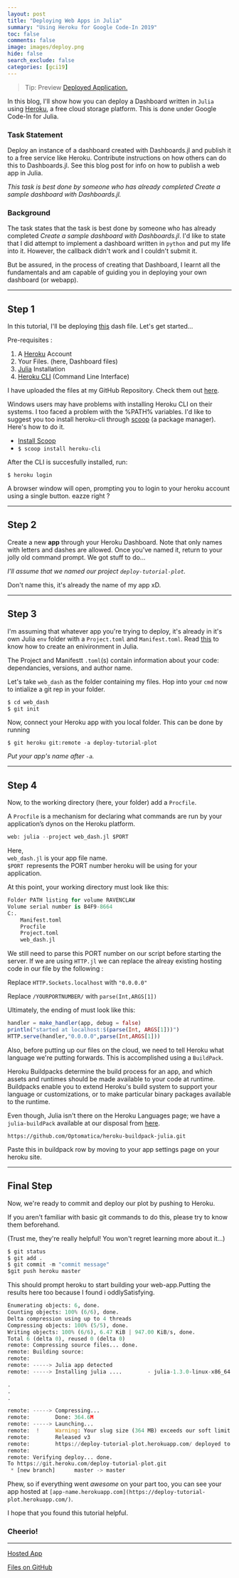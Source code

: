 ```yaml
---
layout: post
title: "Deploying Web Apps in Julia"
summary: "Using Heroku for Google Code-In 2019"
toc: false
comments: false
image: images/deploy.png
hide: false
search_exclude: false
categories: [gci19]
---
```

> Tip: Preview [Deployed Application.](https://deploy-tutorial-plot.herokuapp.com/)


In this blog, I'll show how you can deploy a Dashboard written in `Julia` using [Heroku](https://heroku.com/), a free cloud storage platform. This is done under Google Code-In for Julia.

### Task Statement

Deploy an instance of a dashboard created with Dashboards.jl and publish it to a free service like Heroku. Contribute instructions on how others can do this to Dashboards.jl. See this blog post for info on how to publish a web app in Julia.

*This task is best done by someone who has already completed Create a sample dashboard with Dashboards.jl.*

### Background

The task states that the task is best done by someone who has already completed *Create a sample dashboard with Dashboards.jl*. 
I'd like to state that I did attempt to implement a dashboard written in `python` and put my life into it. However, the callback didn't work and I couldn't submit it. 

But be assured, in the process of creating that Dashboard, I learnt all the fundamentals and am capable of guiding you in deploying  your own dashboard (or webapp).

---

## Step 1

In this tutorial, I'll be deploying [this](https://github.com/waralex/DashboardsExamples/blob/master/dash_tutorial/3_basic_dash_callbacks_2.jl) dash file.
Let's get started...

Pre-requisites :

1. A [Heroku](https://heroku.com/) Account
2. Your Files. (here, Dashboard files)
3. [Julia](https://julialang.org/downloads/) Installation
4. [Heroku CLI](https://devcenter.heroku.com/articles/heroku-cli) (Command Line Interface)

I have uploaded the files at my GitHub Repository. Check them out [here](https://github.com/PseudoCodeNerd/deploy_a_dashboard).

Windows users may have problems with installing Heroku CLI on their systems. I too faced a problem with the %PATH% variables. I'd like to suggest you too install heroku-cli through [scoop](https://scoop.sh) (a package manager). Here's how to do it.

- [Install Scoop](https://www.onmsft.com/how-to/how-to-install-the-scoop-package-manager-in-windows-10)
- `$ scoop install heroku-cli`

After the CLI is succesfully installed, run:

`$ heroku login`

A browser window will open, prompting you to login to your heroku account using a single button. eazze right ?

---

## Step 2

Create a new **app** through your Heroku Dashboard. 
Note that only names with letters and dashes are allowed. Once you've named it, return to your jolly old command prompt. We got stuff to do...

*I'll assume that we named our project `deploy-tutorial-plot`.* 

Don't name this, it's already the name of my app xD.

---

## Step 3

I'm assuming that whatever app you're trying to deploy, it's already in it's own Julia `env` folder with a `Project.toml` and `Manifest.toml`. Read [this](https://julialang.github.io/Pkg.jl/stable/environments/) to know how to create an enivironment in Julia.

The Project and Manifestt `.toml`(s) contain information about your code: dependancies, versions, and author name. 

Let's take `web_dash` as the folder containing my files.
Hop into your `cmd` now to intialize a git rep in your folder.

```python
$ cd web_dash
$ git init
```
Now, connect your Heroku app with you local folder. This can be done by running 

```console
$ git heroku git:remote -a deploy-tutorial-plot
```

*Put your app's name after `-a`.*

---

## Step 4

Now, to the working directory (here, your folder) add a `Procfile`.

A `Procfile` is a mechanism for declaring what commands are run by your application’s dynos on the Heroku platform.

```python
web: julia --project web_dash.jl $PORT
```

Here,<br>
`web_dash.jl` is your app file name.<br> `$PORT `represents the PORT number heroku will be using for your application.

At this point, your working directory must look like this:

```python
Folder PATH listing for volume RAVENCLAW
Volume serial number is B4F9-8664
C:.
    Manifest.toml
    Procfile
    Project.toml
    web_dash.jl
```

We still need to parse this PORT number on our script before starting the server. If we are using `HTTP.jl` we can replace the alreay existing hosting code in our file by the following :

 Replace `HTTP.Sockets.localhost` with `"0.0.0.0"`

 Replace `/YOURPORTNUMBER/` with `parse(Int,ARGS[1])`

Ultimately, the ending of must look like this:

```julia
handler = make_handler(app, debug = false)
println("started at localhost:$(parse(Int, ARGS[1]))")
HTTP.serve(handler,"0.0.0.0",parse(Int,ARGS[1]))
```

Also, before putting up our files on the cloud, we need to tell Heroku what language we're putting forwards. This is accomplished using a `BuildPack`.

Heroku Buildpacks determine the build process for an app, and which assets and runtimes should be made available to your code at runtime. Buildpacks enable you to extend Heroku's build system to support your language or customizations, or to make particular binary packages available to the runtime.

Even though, Julia isn't there on the Heroku Languages page; we have a `julia-buildPack` available at our disposal from [here](https://github.com/Optomatica/heroku-buildpack-julia).

`https://github.com/Optomatica/heroku-buildpack-julia.git`

Paste this in buildpack row by moving to your app settings page on your heroku site.

---

## Final Step

Now, we're ready to commit and deploy our plot by pushing to Heroku.

If you aren't familiar with basic git commands to do this, please try to know them beforehand.

(Trust me, they're really helpful! You won't regret learning more about it...)

```python
$ git status
$ git add .
$ git commit -m "commit message"
$git push heroku master
```

This should prompt heroku to start building your web-app.Putting the results here too because I found i oddlySatisfying.

```python
Enumerating objects: 6, done.
Counting objects: 100% (6/6), done.
Delta compression using up to 4 threads
Compressing objects: 100% (5/5), done.
Writing objects: 100% (6/6), 6.47 KiB | 947.00 KiB/s, done.
Total 6 (delta 0), reused 0 (delta 0)
remote: Compressing source files... done.
remote: Building source:
remote:
remote: -----> Julia app detected
remote: -----> Installing julia ....        - julia-1.3.0-linux-x86_64.tar.gz

.
.
.

remote: -----> Compressing...
remote:        Done: 364.6M
remote: -----> Launching...
remote:  !     Warning: Your slug size (364 MB) exceeds our soft limit (300 MB) which may affect boot time.
remote:        Released v3
remote:        https://deploy-tutorial-plot.herokuapp.com/ deployed to Heroku
remote:
remote: Verifying deploy... done.
To https://git.heroku.com/deploy-tutorial-plot.git
 * [new branch]      master -> master
```

Phew, so if everything went *awesome* on your part too, you can see your app hosted at `[app-name.herokuapp.com](https://deploy-tutorial-plot.herokuapp.com/)`.

I hope that you found this tutorial helpful. 

### Cheerio!

---

[Hosted App](https://deploy-tutorial-plot.herokuapp.com/) 

[Files on GitHub](https://github.com/PseudoCodeNerd/deploy_a_dashboard)


